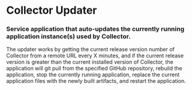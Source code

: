 # Collector Updater
### Service application that auto-updates the currently running application instance(s) used by Collector.

The updater works by getting the current release version number of Collector from a remote URL every X minutes, and if the current release version is greater than the current installed version of Collector, the application will git pull from the specified GitHub repository, rebuild the application, stop the currently running application, replace the current application files with the newly built artifacts, and restart the application.